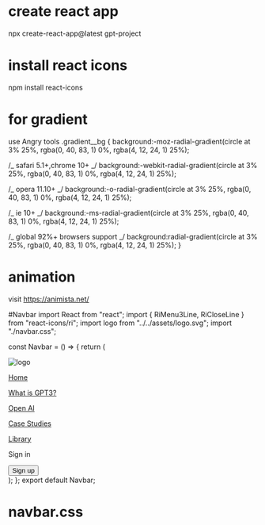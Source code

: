 # create react app

npx create-react-app@latest gpt-project

# install react icons

npm install react-icons

# for gradient

use Angry tools
.gradient\_\_bg {
background:-moz-radial-gradient(circle at 3% 25%, rgba(0, 40, 83, 1) 0%, rgba(4, 12, 24, 1) 25%);

/_ safari 5.1+,chrome 10+ _/
background:-webkit-radial-gradient(circle at 3% 25%, rgba(0, 40, 83, 1) 0%, rgba(4, 12, 24, 1) 25%);

/_ opera 11.10+ _/
background:-o-radial-gradient(circle at 3% 25%, rgba(0, 40, 83, 1) 0%, rgba(4, 12, 24, 1) 25%);

/_ ie 10+ _/
background:-ms-radial-gradient(circle at 3% 25%, rgba(0, 40, 83, 1) 0%, rgba(4, 12, 24, 1) 25%);

/_ global 92%+ browsers support _/
background:radial-gradient(circle at 3% 25%, rgba(0, 40, 83, 1) 0%, rgba(4, 12, 24, 1) 25%);
}

# animation

visit https://animista.net/

#Navbar
import React from "react";
import { RiMenu3Line, RiCloseLine } from "react-icons/ri";
import logo from "../../assets/logo.svg";
import "./navbar.css";

const Navbar = () => {
return (
<div className="gpt3__navbar">
<div className="gpt3__navbar-links">
<div className="gpt3__navbar-links_logo">
<img src={logo} alt="logo" />
</div>
<div className="gpt3__navbar-links_container">
<p>
<a href="#home">Home</a>
</p>
<p>
<a href="#wgpt3">What is GPT3?</a>
</p>
<p>
<a href="#possibility">Open AI</a>
</p>
<p>
<a href="#features">Case Studies</a>
</p>
<p>
<a href="#blog">Library</a>
</p>
</div>
</div>
<div className="gpt3__navbar-sign">
<p>Sign in</p>
<button type="button">Sign up</button>
</div>
</div>
);
};
export default Navbar;

# navbar.css
